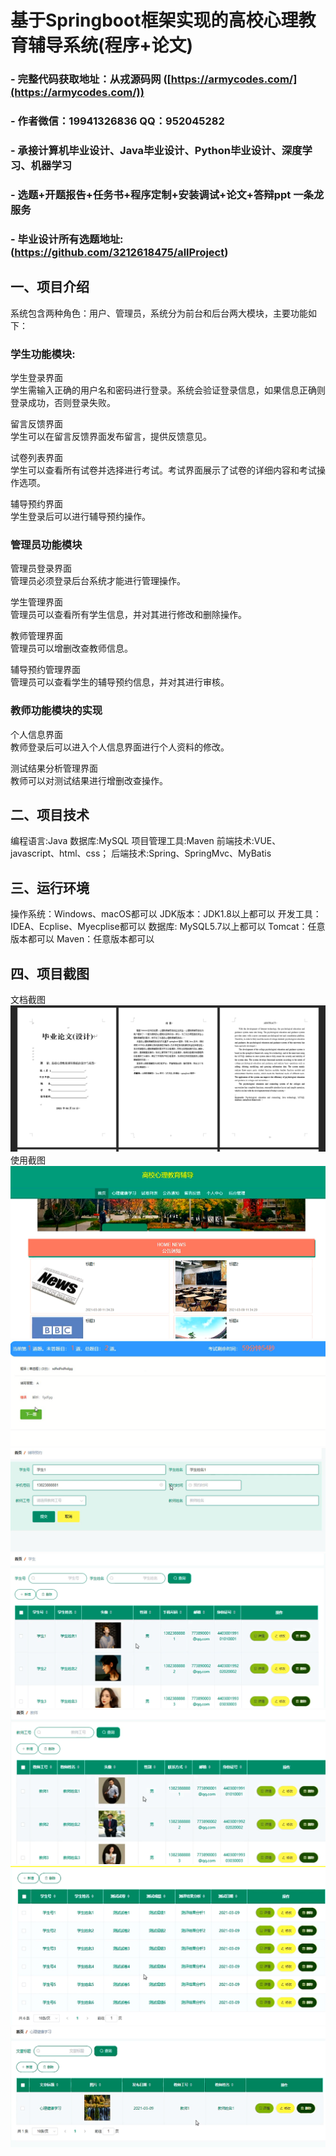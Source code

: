 基于Springboot框架实现的高校心理教育辅导系统(程序+论文)
=
### - 完整代码获取地址：从戎源码网 ([https://armycodes.com/](https://armycodes.com/))
### - 作者微信：19941326836  QQ：952045282 
### - 承接计算机毕业设计、Java毕业设计、Python毕业设计、深度学习、机器学习
### - 选题+开题报告+任务书+程序定制+安装调试+论文+答辩ppt 一条龙服务
### - 毕业设计所有选题地址:(https://github.com/3212618475/allProject)


一、项目介绍
---
系统包含两种角色：用户、管理员，系统分为前台和后台两大模块，主要功能如下：
### 学生功能模块:
学生登录界面  
学生需输入正确的用户名和密码进行登录。系统会验证登录信息，如果信息正确则登录成功，否则登录失败。

留言反馈界面  
学生可以在留言反馈界面发布留言，提供反馈意见。

试卷列表界面  
学生可以查看所有试卷并选择进行考试。考试界面展示了试卷的详细内容和考试操作选项。

辅导预约界面  
学生登录后可以进行辅导预约操作。

### 管理员功能模块
管理员登录界面  
管理员必须登录后台系统才能进行管理操作。

学生管理界面  
管理员可以查看所有学生信息，并对其进行修改和删除操作。

教师管理界面  
管理员可以增删改查教师信息。

辅导预约管理界面  
管理员可以查看学生的辅导预约信息，并对其进行审核。
### 教师功能模块的实现
个人信息界面  
教师登录后可以进入个人信息界面进行个人资料的修改。

测试结果分析管理界面  
教师可以对测试结果进行增删改查操作。


二、项目技术
---
编程语言:Java 
数据库:MySQL
项目管理工具:Maven 
前端技术:VUE、javascript、html、css； 
后端技术:Spring、SpringMvc、MyBatis

三、运行环境
---
操作系统：Windows、macOS都可以
JDK版本：JDK1.8以上都可以
开发工具：IDEA、Ecplise、Myecplise都可以
数据库: MySQL5.7以上都可以
Tomcat：任意版本都可以
Maven：任意版本都可以

四、项目截图
---
文档截图
![](limage/1.png)
使用截图
![](image/1.png)
![](image/2.png)
![](image/3.png)
![](image/4.png)
![](image/5.png)
![](image/6.png)
![](image/7.png)
